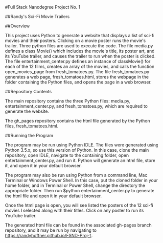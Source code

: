 #Full Stack Nanodegree  Project No. 1

##Randy's Sci-Fi Movie Trailers

##Overview

This project uses Python to generate a website that displays a list of sci-fi movies and their posters.  Clicking on a movie poster runs the movie's trailer.  Three python files are used to execute the code. The file media.py defines a class Movie() which includes the movie's title, its poster art, and its YouTube trailer, and causes the trailer to run when the poster is clicked.  The file entertainment_center.py defines an instance of classMovie() for each of the 12 films,  creates an array of the movies, and calls the function open_movies_page from fresh_tomatoes.py.  The file fresh_tomatoes.py generates a web page, fresh_tomatoes.html, stores the webpage in the folder containing the Python files, and opens the page in a web browser.

##Repository Contents

The main repository contains the three Python files:  media.py, entertainment_center.py, and fresh_tomatoes.py, which are required to generate the website.

The gh_pages repository contains the html file generated by the Python files, fresh_tomatoes.html.  

##Running the Program

The program may be run using Python IDLE.  The files were generated using Python 3.5.x, so use this version of Python.  In this case,  clone the main repository, open IDLE, navigate to the containing folder, open entertainment_center.py, and run it.  Python will generate an html file, store it, and open it in your default browser.

The program may also be run using Python from a command line, Mac Terminal or Windows Power Shell.  In this case, put the cloned folder in your home folder, and in Terminal or Power Shell, change the directory the appropriate folder.  Then run $python entertainment_center.py to generate the html file and open it in your default browser.

Once the html page is open, you will see listed the posters of the 12 sci-fi movies I selected along with their titles.  Click on any poster to run its YouTube trailer.

The generated html file can be found in the associated gh-pages branch repository, and it may be run by navigating to https://randyhoffner.github.io/FSND-Proj-1.